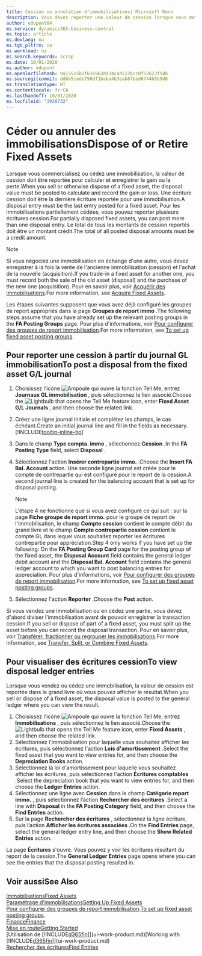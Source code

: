```yaml
---
title: Cession ou annulation d'immobilisations| Microsoft Docs
description: Vous devez reporter une valeur de cession lorsque vous mettez au rebut, vendez ou annulez une immobilisation.
author: edupont04
ms.service: dynamics365-business-central
ms.topic: article
ms.devlang: na
ms.tgt_pltfrm: na
ms.workload: na
ms.search.keywords: scrap
ms.date: 10/01/2020
ms.author: edupont
ms.openlocfilehash: 9a155c5b2f616963da34c4d512bcc0f52623f58b
ms.sourcegitcommit: ddbb5cede750df1baba4b3eab8fbed6744b5b9d6
ms.translationtype: HT
ms.contentlocale: fr-CA
ms.lasthandoff: 10/01/2020
ms.locfileid: "3920732"
---
```

# <a name="dispose-of-or-retire-fixed-assets"></a><span data-ttu-id="106b0-103">Céder ou annuler des immobilisations</span><span class="sxs-lookup"><span data-stu-id="106b0-103">Dispose of or Retire Fixed Assets</span></span>

<span data-ttu-id="106b0-104">Lorsque vous commercialisez ou cédez une immobilisation, la valeur de cession doit être reportée pour calculer et enregistrer le gain ou la perte.</span><span class="sxs-lookup"><span data-stu-id="106b0-104">When you sell or otherwise dispose of a fixed asset, the disposal value must be posted to calculate and record the gain or loss.</span></span> <span data-ttu-id="106b0-105">Une écriture cession doit être la dernière écriture reportée pour une immobilisation.</span><span class="sxs-lookup"><span data-stu-id="106b0-105">A disposal entry must be the last entry posted for a fixed asset.</span></span> <span data-ttu-id="106b0-106">Pour les immobilisations partiellement cédées, vous pouvez reporter plusieurs écritures cession.</span><span class="sxs-lookup"><span data-stu-id="106b0-106">For partially disposed fixed assets, you can post more than one disposal entry.</span></span> <span data-ttu-id="106b0-107">Le total de tous les montants de cession reportés doit être un montant crédit.</span><span class="sxs-lookup"><span data-stu-id="106b0-107">The total of all posted disposal amounts must be a credit amount.</span></span>  

> [!NOTE]  
> <span data-ttu-id="106b0-108">Si vous négociez une immobilisation en échange d'une autre, vous devez enregistrer à la fois la vente de l'ancienne immobilisation (cession) et l'achat de la nouvelle (acquisition).</span><span class="sxs-lookup"><span data-stu-id="106b0-108">If you trade-in a fixed asset for another one, you must record both the sale of the old asset (disposal) and the purchase of the new one (acquisition).</span></span> <span data-ttu-id="106b0-109">Pour en savoir plus, voir [Acquérir des immobilisations](fa-how-acquire.md).</span><span class="sxs-lookup"><span data-stu-id="106b0-109">For more information, see [Acquire Fixed Assets](fa-how-acquire.md).</span></span>  

<span data-ttu-id="106b0-110">Les étapes suivantes supposent que vous avez déjà configuré les groupes de report appropriés dans la page **Groupes de report immo** .</span><span class="sxs-lookup"><span data-stu-id="106b0-110">The following steps assume that you have already set up the relevant posting groups in the **FA Posting Groups** page.</span></span> <span data-ttu-id="106b0-111">Pour plus d'informations, voir [Pour configurer des groupes de report immobilisation](fa-how-setup-general.md#to-set-up-fixed-asset-posting-groups).</span><span class="sxs-lookup"><span data-stu-id="106b0-111">For more information, see [To set up fixed asset posting groups](fa-how-setup-general.md#to-set-up-fixed-asset-posting-groups).</span></span>  

## <a name="to-post-a-disposal-from-the-fixed-asset-gl-journal"></a><span data-ttu-id="106b0-112">Pour reporter une cession à partir du journal GL immobilisation</span><span class="sxs-lookup"><span data-stu-id="106b0-112">To post a disposal from the fixed asset G/L journal</span></span>

1. <span data-ttu-id="106b0-113">Choisissez l'icône ![Ampoule qui ouvre la fonction Tell Me](media/ui-search/search_small.png "Dites-moi ce que vous voulez faire"), entrez **Journaux GL immobilisation** , puis sélectionnez le lien associé.</span><span class="sxs-lookup"><span data-stu-id="106b0-113">Choose the ![Lightbulb that opens the Tell Me feature](media/ui-search/search_small.png "Tell me what you want to do") icon, enter **Fixed Asset G/L Journals** , and then choose the related link.</span></span>  
2. <span data-ttu-id="106b0-114">Créez une ligne journal initiale et complétez les champs, le cas échéant.</span><span class="sxs-lookup"><span data-stu-id="106b0-114">Create an initial journal line and fill in the fields as necessary.</span></span> [!INCLUDE[tooltip-inline-tip](includes/tooltip-inline-tip_md.md)]  
3. <span data-ttu-id="106b0-115">Dans le champ **Type compta. immo** , sélectionnez **Cession** .</span><span class="sxs-lookup"><span data-stu-id="106b0-115">In the **FA Posting Type** field, select **Disposal** .</span></span>  
4. <span data-ttu-id="106b0-116">Sélectionnez l'action **Insérer contrepartie immo.** .</span><span class="sxs-lookup"><span data-stu-id="106b0-116">Choose the **Insert FA Bal. Account** action.</span></span> <span data-ttu-id="106b0-117">Une seconde ligne journal est créée pour le compte de contrepartie qui est configuré pour le report de la cession.</span><span class="sxs-lookup"><span data-stu-id="106b0-117">A second journal line is created for the balancing account that is set up for disposal posting.</span></span>  

    > [!NOTE]  
    >  <span data-ttu-id="106b0-118">L'étape 4 ne fonctionne que si vous avez configuré ce qui suit : sur la page **Fiche groupe de report immo.** pour le groupe de report de l'immobilisation, le champ **Compte cession** contient le compte débit du grand livre et le champ **Compte contrepartie cession** contient le compte GL dans lequel vous souhaitez reporter les écritures contrepartie pour appréciation.</span><span class="sxs-lookup"><span data-stu-id="106b0-118">Step 4 only works if you have set up the following: On the **FA Posting Group Card** page for the posting group of the fixed asset, the **Disposal Account** field contains the general ledger debit account and the **Disposal Bal. Account** field contains the general ledger account to which you want to post balancing entries for appreciation.</span></span> <span data-ttu-id="106b0-119">Pour plus d'informations, voir [Pour configurer des groupes de report immobilisation](fa-how-setup-general.md#to-set-up-fixed-asset-posting-groups).</span><span class="sxs-lookup"><span data-stu-id="106b0-119">For more information, see [To set up fixed asset posting groups](fa-how-setup-general.md#to-set-up-fixed-asset-posting-groups).</span></span>  
5. <span data-ttu-id="106b0-120">Sélectionnez l'action **Reporter** .</span><span class="sxs-lookup"><span data-stu-id="106b0-120">Choose the **Post** action.</span></span>  

<span data-ttu-id="106b0-121">Si vous vendez une immobilisation ou en cédez une partie, vous devez d'abord diviser l'immobilisation avant de pouvoir enregistrer la transaction cession.</span><span class="sxs-lookup"><span data-stu-id="106b0-121">If you sell or dispose of part of a fixed asset, you must split up the asset before you can record the disposal transaction.</span></span> <span data-ttu-id="106b0-122">Pour en savoir plus, voir [Transférer, fractionner ou regrouper les immobilisations](fa-how-trans-split-combine.md).</span><span class="sxs-lookup"><span data-stu-id="106b0-122">For more information, see [Transfer, Split, or Combine Fixed Assets](fa-how-trans-split-combine.md).</span></span>  

## <a name="to-view-disposal-ledger-entries"></a><span data-ttu-id="106b0-123">Pour visualiser des écritures cession</span><span class="sxs-lookup"><span data-stu-id="106b0-123">To view disposal ledger entries</span></span>
<span data-ttu-id="106b0-124">Lorsque vous vendez ou cédez une immobilisation, la valeur de cession est reportée dans le grand livre où vous pouvez afficher le résultat.</span><span class="sxs-lookup"><span data-stu-id="106b0-124">When you sell or dispose of a fixed asset, the disposal value is posted to the general ledger where you can view the result.</span></span>  

1. <span data-ttu-id="106b0-125">Choisissez l'icône ![Ampoule qui ouvre la fonction Tell Me](media/ui-search/search_small.png "Dites-moi ce que vous voulez faire"), entrez **Immobilisations** , puis sélectionnez le lien associé.</span><span class="sxs-lookup"><span data-stu-id="106b0-125">Choose the ![Lightbulb that opens the Tell Me feature](media/ui-search/search_small.png "Tell me what you want to do") icon, enter **Fixed Assets** , and then choose the related link.</span></span>  
2. <span data-ttu-id="106b0-126">Sélectionnez l'immobilisation pour laquelle vous souhaitez afficher les écritures, puis sélectionnez l'action **Lois d'amortissement** .</span><span class="sxs-lookup"><span data-stu-id="106b0-126">Select the fixed asset that you want to view entries for, and then choose the **Depreciation Books** action.</span></span>  
3. <span data-ttu-id="106b0-127">Sélectionnez la loi d'amortissement pour laquelle vous souhaitez afficher les écritures, puis sélectionnez l'action **Écritures comptables** .</span><span class="sxs-lookup"><span data-stu-id="106b0-127">Select the depreciation book that you want to view entries for, and then choose the **Ledger Entries** action.</span></span>  
4. <span data-ttu-id="106b0-128">Sélectionnez une ligne avec **Cession** dans le champ **Catégorie report immo.** , puis sélectionnez l’action **Rechercher des écritures** .</span><span class="sxs-lookup"><span data-stu-id="106b0-128">Select a line with **Disposal** in the **FA Posting Category** field, and then choose the **Find Entries** action.</span></span>  
5. <span data-ttu-id="106b0-129">Sur la page **Rechercher des écritures** , sélectionnez la ligne écriture, puis l’action **Afficher les écritures associées** .</span><span class="sxs-lookup"><span data-stu-id="106b0-129">On the **Find Entries** page, select the general ledger entry line, and then choose the **Show Related Entries** action.</span></span>  

<span data-ttu-id="106b0-130">La page **Écritures** s'ouvre. Vous pouvez y voir les écritures résultant du report de la cession.</span><span class="sxs-lookup"><span data-stu-id="106b0-130">The **General Ledger Entries** page opens where you can see the entries that the disposal posting resulted in.</span></span>  

## <a name="see-also"></a><span data-ttu-id="106b0-131">Voir aussi</span><span class="sxs-lookup"><span data-stu-id="106b0-131">See Also</span></span>

[<span data-ttu-id="106b0-132">Immobilisations</span><span class="sxs-lookup"><span data-stu-id="106b0-132">Fixed Assets</span></span>](fa-manage.md)  
[<span data-ttu-id="106b0-133">Paramétrage d'immobilisations</span><span class="sxs-lookup"><span data-stu-id="106b0-133">Setting Up Fixed Assets</span></span>](fa-setup.md)  
<span data-ttu-id="106b0-134">[Pour configurer des groupes de report immobilisation](fa-how-setup-general.md#to-set-up-fixed-asset-posting-groups).</span><span class="sxs-lookup"><span data-stu-id="106b0-134">[To set up fixed asset posting groups](fa-how-setup-general.md#to-set-up-fixed-asset-posting-groups).</span></span>  
[<span data-ttu-id="106b0-135">Finance</span><span class="sxs-lookup"><span data-stu-id="106b0-135">Finance</span></span>](finance.md)  
[<span data-ttu-id="106b0-136">Mise en route</span><span class="sxs-lookup"><span data-stu-id="106b0-136">Getting Started</span></span>](product-get-started.md)  
<span data-ttu-id="106b0-137">[Utilisation de [!INCLUDE[d365fin](includes/d365fin_md.md)]](ui-work-product.md)</span><span class="sxs-lookup"><span data-stu-id="106b0-137">[Working with [!INCLUDE[d365fin](includes/d365fin_md.md)]](ui-work-product.md)</span></span>  
[<span data-ttu-id="106b0-138">Rechercher des écritures</span><span class="sxs-lookup"><span data-stu-id="106b0-138">Find Entries</span></span>](ui-find-entries.md)  

